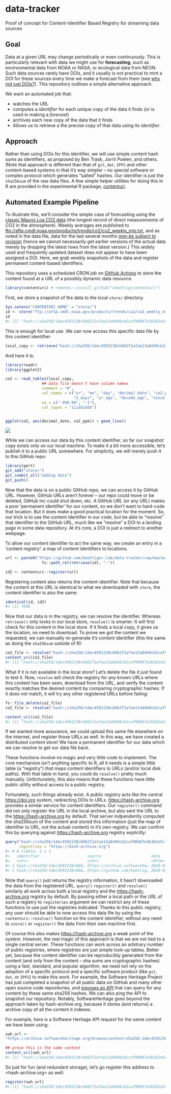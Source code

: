 
<!-- README.md is generated from README.Rmd. Please edit that file -->

# data-tracker

Proof of concept for Content-Identifier Based Registry for streaming
data sources

## Goal

Data at a given URL may change periodically or even continuously. This
is particularly relevant with data we might use for **forecasting**,
such as environmental data from NOAA or NASA, or ecological data from
NEON. Such data sources rarely have DOIs, and it usually is not
practical to mint a DOI for these sources every time we make a forecast
from them (see [why not just DOIs?](#DOIs?)). This repository outlines a
simple alternative approach.

We want an automated job that:

  - watches the URL
  - computes a *identifier* for each unique copy of the data it finds
    (or is used in making a *forecast*)
  - archives each new copy of the data that it finds
  - Allows us to retrieve a the precise copy of that data using its
    *identifier*.

## Approach

Rather than using DOIs for this identifier, we will use simple content
hash sums as identifiers, as proposed by Ben Trask, Jorrit Poelen, and
others. (Note that approach is different than that of `git`, `dat`,
`IPFS` and other content-based systems in that it’s way simpler – no
special software or complex protocol which generates “salted” hashes.
Our identifier is just the `sha256sum` of the raw data files. A few
simple helper utilities for doing this in R are provided in the
experimental R package,
[contenturi](https://github.com/cboettig/contenturi).

## Automated Example Pipeline

To illustrate this, we’ll consider the simple case of forecasting using
the [classic Mauno Loa CO2
data](https://www.esrl.noaa.gov/gmd/ccgg/trends/data.html) (the longest
record of direct measurements of CO2 in the atmosphere). Weekly averages
are published to
<ftp://aftp.cmdl.noaa.gov/products/trends/co2/co2_weekly_mlo.txt>, and
as noted in the data file, data for the last several months [*may be
subject to
revision*](https://www.esrl.noaa.gov/gmd/ccgg/trends/trends_log.html)
(hence we cannot necessarily get earlier versions of the actual data
merely by dropping the latest rows from the latest version.) This widely
used and frequently updated dataset does not appear to have been
assigned a DOI. Here, we grab weekly snapshots of the data and register
permanent content-based identifiers.

This repository uses a scheduled CRON job on [GitHub
Actions](https://github.com/boettiger-lab/data-tracker/actions/) to
store the content found at a URL of a possibly dynamic data resource.

``` r
library(contenturi) # remotes::install_github("cboettig/contenturi")
```

First, we store a snapshot of the data to the local `store/` directory.

``` r
Sys.setenv("CONTENTURI_HOME" = "store/")
id <- store("ftp://aftp.cmdl.noaa.gov/products/trends/co2/co2_weekly_mlo.txt")
id
#> [1] "hash://sha256/1dec4592238cb662f2afae13a8d49cb2caf90967e3b362e5cf868c3773db64f9"
```

This is enough for local use. We can now access this specific data file
by this content
identifier:

``` r
local_copy <- retrieve("hash://sha256/1dec4592238cb662f2afae13a8d49cb2caf90967e3b362e5cf868c3773db64f9")
```

And here it is:

``` r
library(readr)
library(ggplot2)

co2 <- read_table2(local_copy, 
                ## data file doesn't have column names
                comment = "#",
                col_names = c("yr", "mo", "day", "decimal_date", "co2_ppm", 
                              "n_days", "yr_ago", "decade_ago", "since_1800"),
                na = c("-999.99", "-1"), 
                col_types = "iiiddiddd") 


ggplot(co2, aes(decimal_date, co2_ppm)) + geom_line()  
```

![](README_files/figure-gfm/unnamed-chunk-5-1.png)<!-- -->

While we can access our data by this content identifier, so far our
snapshot copy exists only on our local machine. To make it a bit more
accessible, let’s publish it to a public URL somewhere. For simplicity,
we will merely push it to this GitHub repo:

``` r
library(gert)
git_add("store/")
git_commit_all("adding data")
git_push()
```

Now that the data is on a public GitHub repo, we can access it by GitHub
URL. However, GitHub URLs aren’t forever – our repo could move or be
deleted, GitHub Inc could shut down, etc. A GitHub URL (or any URL)
makes a poor ‘permanent identifier’ for our content, so we don’t want to
hard-code that location. But it does make a good practical location for
the moment. So, our trick is to use the content identifier in our code,
but be able to “resolve” that identifier to the GitHub URL, much like we
“resolve” a DOI to a landing page in some data repository. At it’s core,
a DOI is just a redirect to another webpage.

To allow our content identifier to act the same way, we create an entry
in a ‘content registry’: a map of content identifiers to
locations.

``` r
url <- paste0("https://github.com/boettiger-lab/data-tracker/raw/master/",
                fs::path_rel(retrieve(id), "."))

id2 <- contenturi::register(url)
```

Registering content also returns the content-identifier. Note that
because the content at this URL is identical to what we downloaded with
`store`, the content identifier is also the same:

``` r
identical(id, id2)
#> [1] TRUE
```

Now that our data is in the registry, we can resolve the identifier.
Whereas `retrieve()` only looks in our local store, `resolve()` is
smarter. It will first check for this content in the local store. If it
finds a local copy, it gives us the location, no need to download. To
prove we got the content we requested, we can manually re-generate it’s
content identifier (this the same as doing the `sha256sum` outside of
R):

``` r
co2_file <- resolve("hash://sha256/1dec4592238cb662f2afae13a8d49cb2caf90967e3b362e5cf868c3773db64f9")
content_uri(co2_file)
#> [1] "hash://sha256/1dec4592238cb662f2afae13a8d49cb2caf90967e3b362e5cf868c3773db64f9"
```

What if it is not available in the local store? Let’s delete the file it
just found to test it. Now, `resolve` will check the registry for any
known URLs where this content has been seen, download from the URL, and
verify the content exactly matches the desired content by comparing
cryptographic hashes. If it does not match, it will try any other
registered URLs before failing:

``` r
fs::file_delete(co2_file)
co2_file <- resolve("hash://sha256/1dec4592238cb662f2afae13a8d49cb2caf90967e3b362e5cf868c3773db64f9")

content_uri(co2_file)
#> [1] "hash://sha256/1dec4592238cb662f2afae13a8d49cb2caf90967e3b362e5cf868c3773db64f9"
```

If we wanted more assurance, we could upload this same file elsewhere on
the internet, and register those URLs as well. In this way, we have
created a distributed content store\! We have a permanent identifier for
our data which we can resolve to get our data file back.

These functions involve no magic and very little code to implement. The
core mechanism isn’t anything specific to R, all it needs is a simple
little table (a “registry”) that maps content identifiers to URLs
(and/or local disk paths). With that table in hand, you could do
`resolve()` pretty much manually. Unfortunately, this also means that
these functions have little public utility without access to a public
registry.

Fortunately, such things already exist. A public registry acts like the
central <https://doi.org> system, redirecting DOIs to URLs.
<https://hash-archive.org> provides a similar service for content
identifiers. Our `register()` command did not only register the URL in
the local archive, but also sent the URL to the
<https://hash-archive.org> by default. That server indpendently computed
the sha256sum of the content and stored this information (just the map
of identifier to URL, not the actual content) in it’s own registry. We
can confirm this by querying against <https://hash-archive.org> registry
explicitly:

``` r
query("hash://sha256/1dec4592238cb662f2afae13a8d49cb2caf90967e3b362e5cf868c3773db64f9",
      registries = "https://hash-archive.org")
#> # A tibble: 2 x 3
#>   identifier                     source                      date               
#>   <chr>                          <chr>                       <dttm>             
#> 1 hash://sha256/1dec4592238cb66… https://archive.softwarehe… 2020-03-05 06:34:33
#> 2 hash://sha256/1dec4592238cb66… https://github.com/boettig… 2020-03-05 03:35:51
```

Note that `query()` just returns the registry information, it hasn’t
downoaded the data from the registered URL. `query()` `register()` and
`resolve()` similarly all work across both a local registry and the
<https://hash-archive.org> registry by default. By passing either a
local path or the URL of such a registry to `registeries` argument we
can restrict any of these functions to use just the registries
indicated. Thanks to this public registry, any user should be able to
now access this data file by using the `contenturi::resolve()` function
on the content identifier, without any need to `store()` or `register()`
the data from their own machine first.

Of course this also makes <https://hash-archive.org> a weak point of the
system. However, the real magic of this approach is that we are not tied
to a single central server. These functions can work across an arbitrary
number of public registries, where registries are just simple look-up
tables. Better yet, because the content identifier can be reproducibly
generated from the content (and only from the content – sha sums are
cryptographic hashes) using a fast, standard, and popular algorithm, we
need not rely on the adoption of a specific protocol and a specific
software product (like `git`, `dat`, or `IPFS`) to make this work. For
example, the Software Heritage Project has just completed a snapshot of
all public data on GitHub and many other open source code repositories,
and [exposes an
API](https://docs.softwareheritage.org/devel/swh-web/uri-scheme-browse-content.html)
that can query for any content by these same sha256 hashes. We can also
ping the API to snapshot our repository. Notably, SoftwareHeritage goes
beyond the approach taken by hash-archive.org, because it stores (and
returns) a archive copy of all the content it indexes.

For example, here is a Software Heritage API request for the same
content we have been using:

``` r
swh_url <-
"https://archive.softwareheritage.org/browse/content/sha256:1dec4592238cb662f2afae13a8d49cb2caf90967e3b362e5cf868c3773db64f9/raw/"

## prove this is the same content
content_uri(swh_url)
#> [1] "hash://sha256/1dec4592238cb662f2afae13a8d49cb2caf90967e3b362e5cf868c3773db64f9"
```

So just for fun (and redundant storage), let’s go register this address
to \<hash-archive.org\> as well:

``` r
register(swh_url)
#> [1] "hash://sha256/1dec4592238cb662f2afae13a8d49cb2caf90967e3b362e5cf868c3773db64f9"
```
